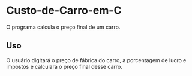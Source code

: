 # Custo-de-Carro-em-C

O programa calcula o preço final de um carro.

## Uso

O usuário digitará o preço de fábrica do carro, a porcentagem de lucro e impostos e calculará o preço final desse carro.
